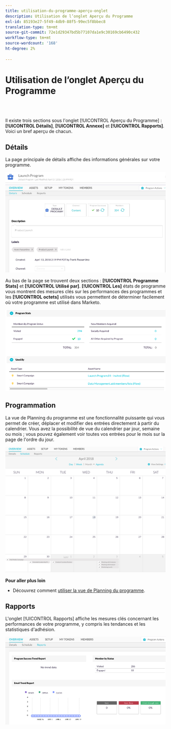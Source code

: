 ```yaml
---
title: utilisation-du-programme-aperçu-onglet
description: Utilisation de l’onglet Aperçu du Programme
exl-id: 85193e27-5f49-4db9-88f5-99ec5f8bbec8
translation-type: tm+mt
source-git-commit: 72e1d29347bd5b77107da1e9c30169cb6490c432
workflow-type: tm+mt
source-wordcount: '168'
ht-degree: 2%

---
```


# Utilisation de l’onglet Aperçu du Programme

<br> 

Il existe trois sections sous l&#39;onglet [!UICONTROL Aperçu du Programme] : **[!UICONTROL Détails]**, **[!UICONTROL Annexe]** et **[!UICONTROL Rapports]**. Voici un bref aperçu de chacun.

## Détails

La page principale de détails affiche des informations générales sur votre programme.

![Image un](/help/sky/assets/programs/using-the-program-overview-tab/using-the-program-overview-tab-1.png)

Au bas de la page se trouvent deux sections : **[!UICONTROL Programme Stats]** et **[!UICONTROL Utilisé par]**. **[!UICONTROL Les]** états de programme vous montrent des mesures clés sur les performances des programmes et les  **[!UICONTROL octets]** utilisés vous permettent de déterminer facilement où votre programme est utilisé dans Marketo.

![Image 2](/help/sky/assets/programs/using-the-program-overview-tab/using-the-program-overview-tab-2.png)

## Programmation

La vue de Planning du programme est une fonctionnalité puissante qui vous permet de créer, déplacer et modifier des entrées directement à partir du calendrier. Vous avez la possibilité de vue du calendrier par jour, semaine ou mois ; vous pouvez également voir toutes vos entrées pour le mois sur la page de l&#39;ordre du jour.

![Image trois](/help/sky/assets/programs/using-the-program-overview-tab/using-the-program-overview-tab-3.png)

**Pour aller plus loin**

* Découvrez comment [utiliser la vue de Planning du programme](/help/sky/navigating-program-schedule-view.md).

## Rapports

L&#39;onglet [!UICONTROL Rapports] affiche les mesures clés concernant les performances de votre programme, y compris les tendances et les statistiques d&#39;adhésion.

![Image 4](/help/sky/assets/programs/using-the-program-overview-tab/using-the-program-overview-tab-4.png)
